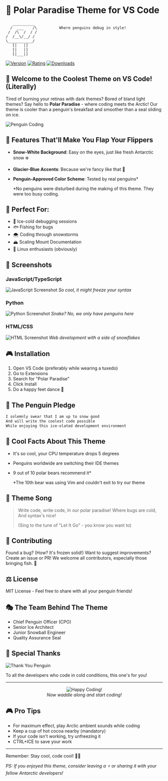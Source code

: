 # 🐧 Polar Paradise Theme for VS Code 

```ascii
   __________
  /  ___    /\          Where penguins debug in style!
 /  /\  /  / /
/  /__\/__/ /     
\___________/   
   [|   |]     
   [|   |]      
   [|___|]
```

[![Version](https://img.shields.io/badge/version-1.0.0-blue.svg)](https://marketplace.visualstudio.com/items?itemName=your-name.polar-paradise)
[![Rating](https://img.shields.io/badge/rating-5%20stars-yellow.svg)](https://marketplace.visualstudio.com/items?itemName=your-name.polar-paradise)
[![Downloads](https://img.shields.io/badge/downloads-waddle%20lot-brightgreen.svg)](https://marketplace.visualstudio.com/items?itemName=your-name.polar-paradise)

## 🌟 Welcome to the Coolest Theme on VS Code! (Literally)

Tired of burning your retinas with dark themes? Bored of bland light themes? Say hello to **Polar Paradise** - where coding meets the Arctic! Our theme is cooler than a penguin's breakfast and smoother than a seal sliding on ice. 

![Penguin Coding](https://media.giphy.com/media/1GrsfWBDiTN60/giphy.gif)

## 🎨 Features That'll Make You Flap Your Flippers

- **Snow-White Background**: Easy on the eyes, just like fresh Antarctic snow ❄️
- **Glacier-Blue Accents**: Because we're fancy like that 🎩
- **Penguin-Approved Color Scheme**: Tested by real penguins* 
  
  *No penguins were disturbed during the making of this theme. They were too busy coding.

## 🎯 Perfect For:

- 🧊 Ice-cold debugging sessions
- 🐟 Fishing for bugs
- 🌨️ Coding through snowstorms
- 🏔️ Scaling Mount Documentation
- 🐧 Linux enthusiasts (obviously)

## 📸 Screenshots

### JavaScript/TypeScript

![JavaScript Screenshot](https://via.placeholder.com/800x400.png?text=Cool+JavaScript+Screenshot)
*So cool, it might freeze your syntax*

### Python

![Python Screenshot](https://via.placeholder.com/800x400.png?text=Chill+Python+Screenshot)
*Snake? No, we only have penguins here*

### HTML/CSS

![HTML Screenshot](https://via.placeholder.com/800x400.png?text=Frosty+HTML+Screenshot)
*Web development with a side of snowflakes*

## 🎮 Installation

1. Open VS Code (preferably while wearing a tuxedo)
2. Go to Extensions
3. Search for "Polar Paradise"
4. Click Install
5. Do a happy feet dance 🕺

## 🐧 The Penguin Pledge

```bash
I solemnly swear that I am up to snow good
And will write the coolest code possible
While enjoying this ice-olated development environment
```

## 🧊 Cool Facts About This Theme

- It's so cool, your CPU temperature drops 5 degrees
- Penguins worldwide are switching their IDE themes
- 9 out of 10 polar bears recommend it*
  
  *The 10th bear was using Vim and couldn't exit to try our theme

## 🎵 Theme Song

> Write code, write code,
> In our polar paradise!
> Where bugs are cold,
> And syntax's nice!
> 
> (Sing to the tune of "Let It Go" - you know you want to)

## 🤝 Contributing

Found a bug? (How? It's frozen solid!) 
Want to suggest improvements? 
Create an issue or PR! We welcome all contributors, especially those bringing fish. 🐠

## ⚖️ License

MIT License - Feel free to share with all your penguin friends!

## 🎭 The Team Behind The Theme

- Chief Penguin Officer (CPO)
- Senior Ice Architect
- Junior Snowball Engineer
- Quality Assurance Seal

## 🌟 Special Thanks

![Thank You Penguin](https://media.giphy.com/media/DYH297XiCS2Ck/giphy.gif)

To all the developers who code in cold conditions, this one's for you! 

---

<p align="center">
  <img src="https://media.giphy.com/media/H4uE6w9G1uK4M/giphy.gif" alt="Happy Coding!">
  <br>
  <em>Now waddle along and start coding!</em>
</p>

## 🎮 Pro Tips

- For maximum effect, play Arctic ambient sounds while coding
- Keep a cup of hot cocoa nearby (mandatory)
- If your code isn't working, try unfreezing it
- CTRL+ICE to save your work

---

Remember: Stay cool, code cool! 🧊✨

*PS: If you enjoyed this theme, consider leaving a ⭐️ or sharing it with your fellow Antarctic developers!*
